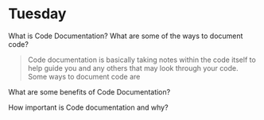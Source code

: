 # Tuesday
What is Code Documentation? What are some of the ways to document code?
>Code documentation is basically taking notes within the code itself to help guide you and any others that may look through your code. Some ways to document code are 

What are some benefits of Code Documentation?

How important is Code documentation and why?